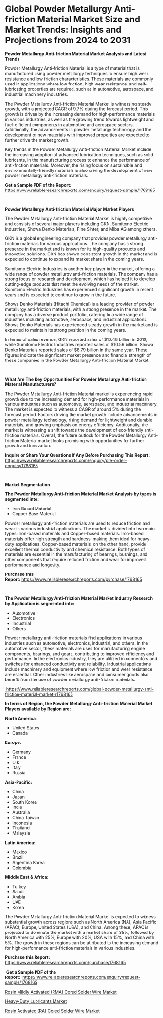 <p><h1>Global Powder Metallurgy Anti-friction Material Market Size and Market Trends: Insights and Projections from 2024 to 2031</h1></p><p><strong>Powder Metallurgy Anti-friction Material Market Analysis and Latest Trends</strong></p>
<p><p>Powder Metallurgy Anti-friction Material is a type of material that is manufactured using powder metallurgy techniques to ensure high wear resistance and low friction characteristics. These materials are commonly used in applications where low friction, high wear resistance, and self-lubricating properties are required, such as in automotive, aerospace, and industrial machinery industries.</p><p>The Powder Metallurgy Anti-friction Material Market is witnessing steady growth, with a projected CAGR of 9.7% during the forecast period. This growth is driven by the increasing demand for high-performance materials in various industries, as well as the growing trend towards lightweight and fuel-efficient components in automotive and aerospace sectors. Additionally, the advancements in powder metallurgy technology and the development of new materials with improved properties are expected to further drive the market growth.</p><p>Key trends in the Powder Metallurgy Anti-friction Material Market include the increasing adoption of advanced lubrication techniques, such as solid lubricants, in the manufacturing process to enhance the performance of anti-friction materials. Moreover, the rising focus on sustainable and environmentally-friendly materials is also driving the development of new powder metallurgy anti-friction materials.</p></p>
<p><strong>Get a Sample PDF of the Report:&nbsp;</strong> <a href="https://www.reliableresearchreports.com/enquiry/request-sample/1768165">https://www.reliableresearchreports.com/enquiry/request-sample/1768165</a></p>
<p>&nbsp;</p>
<p><strong>Powder Metallurgy Anti-friction Material Major Market Players</strong></p>
<p><p>The Powder Metallurgy Anti-friction Material Market is highly competitive and consists of several major players including GKN, Sumitomo Electric Industries, Showa Denko Materials, Fine Sinter, and Miba AG among others.</p><p>GKN is a global engineering company that provides powder metallurgy anti-friction materials for various applications. The company has a strong presence in the market and is known for its high-quality products and innovative solutions. GKN has shown consistent growth in the market and is expected to continue to expand its market share in the coming years.</p><p>Sumitomo Electric Industries is another key player in the market, offering a wide range of powder metallurgy anti-friction materials. The company has a strong focus on research and development, which has helped it to develop cutting-edge products that meet the evolving needs of the market. Sumitomo Electric Industries has experienced significant growth in recent years and is expected to continue to grow in the future.</p><p>Showa Denko Materials (Hitachi Chemical) is a leading provider of powder metallurgy anti-friction materials, with a strong presence in the market. The company has a diverse product portfolio, catering to a wide range of industries including automotive, aerospace, and industrial applications. Showa Denko Materials has experienced steady growth in the market and is expected to maintain its strong position in the coming years.</p><p>In terms of sales revenue, GKN reported sales of $10.48 billion in 2019, while Sumitomo Electric Industries reported sales of $10.56 billion. Showa Denko Materials reported sales of $8.79 billion in the same year. These figures indicate the significant market presence and financial strength of these companies in the Powder Metallurgy Anti-friction Material Market.</p></p>
<p>&nbsp;</p>
<p><strong>What Are The Key Opportunities For Powder Metallurgy Anti-friction Material Manufacturers?</strong></p>
<p><p>The Powder Metallurgy Anti-friction Material market is experiencing rapid growth due to the increasing demand for high-performance materials in various industries such as automotive, aerospace, and industrial machinery. The market is expected to witness a CAGR of around 5% during the forecast period. Factors driving the market growth include advancements in powder metallurgy technology, rising demand for lightweight and durable materials, and growing emphasis on energy efficiency. Additionally, the market is witnessing a shift towards the development of eco-friendly anti-friction materials. Overall, the future outlook for the Powder Metallurgy Anti-friction Material market looks promising with opportunities for further growth and innovation.</p></p>
<p><strong>Inquire or Share Your Questions If Any Before Purchasing This Report:</strong> <a href="https://www.reliableresearchreports.com/enquiry/pre-order-enquiry/1768165">https://www.reliableresearchreports.com/enquiry/pre-order-enquiry/1768165</a></p>
<p>&nbsp;</p>
<p><strong>Market Segmentation</strong></p>
<p><strong>The Powder Metallurgy Anti-friction Material Market Analysis by types is segmented into:</strong></p>
<p><ul><li>Iron Based Material</li><li>Copper Base Material</li></ul></p>
<p><p>Powder metallurgy anti-friction materials are used to reduce friction and wear in various industrial applications. The market is divided into two main types: Iron-based materials and Copper-based materials. Iron-based materials offer high strength and hardness, making them ideal for heavy-duty applications. Copper-based materials, on the other hand, provide excellent thermal conductivity and chemical resistance. Both types of materials are essential in the manufacturing of bearings, bushings, and other components that require reduced friction and wear for improved performance and longevity.</p></p>
<p><strong>Purchase this Report:&nbsp;</strong><a href="https://www.reliableresearchreports.com/purchase/1768165">https://www.reliableresearchreports.com/purchase/1768165</a></p>
<p>&nbsp;</p>
<p><strong>The Powder Metallurgy Anti-friction Material Market Industry Research by Application is segmented into:</strong></p>
<p><ul><li>Automotive</li><li>Electronics</li><li>Industrial</li><li>Others</li></ul></p>
<p><p>Powder metallurgy anti-friction materials find applications in various industries such as automotive, electronics, industrial, and others. In the automotive sector, these materials are used for manufacturing engine components, bearings, and gears, contributing to improved efficiency and performance. In the electronics industry, they are utilized in connectors and switches for enhanced conductivity and reliability. Industrial applications include machinery and equipment where low friction and wear resistance are essential. Other industries like aerospace and consumer goods also benefit from the use of powder metallurgy anti-friction materials.</p></p>
<p><a href="https://www.reliableresearchreports.com/global-powder-metallurgy-anti-friction-material-market-r1768165">&nbsp;https://www.reliableresearchreports.com/global-powder-metallurgy-anti-friction-material-market-r1768165</a></p>
<p><strong>In terms of Region, the Powder Metallurgy Anti-friction Material Market Players available by Region are:</strong></p>
<p>
    <p> <strong> North America: </strong>
        <ul>
            <li>United States</li>
            <li>Canada</li>
        </ul>
        </p> 
    <p> <strong> Europe: </strong>
        <ul>
            <li>Germany</li>
            <li>France</li>
            <li>U.K.</li>
            <li>Italy</li>
            <li>Russia</li>
        </ul>
        </p> 
    <p> <strong> Asia-Pacific: </strong>
        <ul>
            <li>China</li>
            <li>Japan</li>
            <li>South Korea</li>
            <li>India</li>
            <li>Australia</li>
            <li>China Taiwan</li>
            <li>Indonesia</li>
            <li>Thailand</li>
            <li>Malaysia</li>
        </ul>
        </p> 
    <p> <strong> Latin America: </strong>
        <ul>
            <li>Mexico</li>
            <li>Brazil</li>
            <li>Argentina Korea</li>
            <li>Colombia</li>
        </ul>
        </p> 
    <p> <strong> Middle East & Africa: </strong>
        <ul>
            <li>Turkey</li>
            <li>Saudi</li>
            <li>Arabia</li>
            <li>UAE</li>
            <li>Korea</li>
        </ul>
    </p>
    </p>
<p><p>The Powder Metallurgy Anti-friction Material Market is expected to witness substantial growth across regions such as North America (NA), Asia Pacific (APAC), Europe, United States (USA), and China. Among these, APAC is projected to dominate the market with a market share of 35%, followed by North America with 25%, Europe with 20%, USA with 15%, and China with 5%. The growth in these regions can be attributed to the increasing demand for high-performance anti-friction materials in various industries.</p></p>
<p><strong>Purchase this Report: </strong><a href="https://www.reliableresearchreports.com/purchase/1768165">https://www.reliableresearchreports.com/purchase/1768165</a></p>
<p>&nbsp;<strong>Get a Sample PDF of the Report:&nbsp;&nbsp;</strong><a href="https://www.reliableresearchreports.com/enquiry/request-sample/1768165">https://www.reliableresearchreports.com/enquiry/request-sample/1768165</a></p>
<p><strong></strong></p>
<p><p><a href="https://github.com/Gilanghao0/Market-Research-Report-List-1/blob/main/rosin-mildly-activated-rma-cored-solder-wire-market.md">Rosin Mildly Activated (RMA) Cored Solder Wire Market</a></p><p><a href="https://github.com/theanastasiyah/Market-Research-Report-List-1/blob/main/heavy-duty-lubricants-market.md">Heavy-Duty Lubricants Market</a></p><p><a href="https://github.com/lukmanduiky01/Market-Research-Report-List-1/blob/main/rosin-activated-ra-cored-solder-wire-market.md">Rosin Activated (RA) Cored Solder Wire Market</a></p></p>